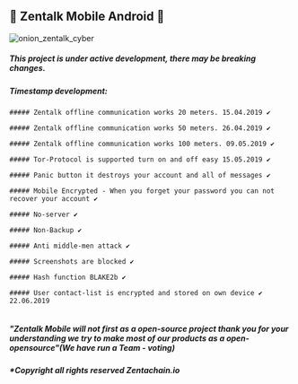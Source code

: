 ## :satellite: Zentalk Mobile Android :satellite:
![onion_zentalk_cyber](https://user-images.githubusercontent.com/40530024/57589057-93c2da00-751e-11e9-8a47-05e8a7c8319e.png)
##### This project is under active development, there may be breaking changes.

##### Timestamp development:
```
##### Zentalk offline communication works 20 meters. 15.04.2019 ✔️

##### Zentalk offline communication works 50 meters. 26.04.2019 ✔️

##### Zentalk offline communication works 100 meters. 09.05.2019 ✔️

##### Tor-Protocol is supported turn on and off easy 15.05.2019 ✔️

##### Panic button it destroys your account and all of messages ✔️

##### Mobile Encrypted - When you forget your password you can not recover your account ✔️

##### No-server ✔️

##### Non-Backup ✔️

##### Anti middle-men attack ✔️

##### Screenshots are blocked ✔️

##### Hash function BLAKE2b ✔️

##### User contact-list is encrypted and stored on own device ✔️ 22.06.2019


```
##### "Zentalk Mobile will not first as a open-source project thank you for your understanding we try to make most of our products as a open-opensource"(We have run a Team - voting)
##### *Copyright all rights reserved Zentachain.io
